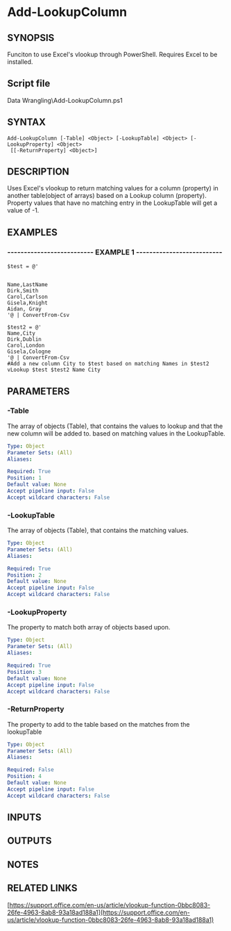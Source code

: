 # Add-LookupColumn

## SYNOPSIS
Funciton to use Excel's vlookup through PowerShell.
Requires Excel to be installed.

## Script file
Data Wrangling\Add-LookupColumn.ps1

## SYNTAX

```
Add-LookupColumn [-Table] <Object> [-LookupTable] <Object> [-LookupProperty] <Object>
 [[-ReturnProperty] <Object>]
```

## DESCRIPTION
Uses Excel's vlookup to return matching values for a column (property) in another table(object of arrays)
based on a Lookup column (property).
Property values that have no matching entry in the LookupTable will 
get a value of -1.

## EXAMPLES

### -------------------------- EXAMPLE 1 --------------------------
```
$test = @'


Name,LastName
Dirk,Smith
Carol,Carlson
Gisela,Knight
Aidan, Gray
'@ | ConvertFrom-Csv

$test2 = @'
Name,City
Dirk,Dublin
Carol,London
Gisela,Cologne
'@ | ConvertFrom-Csv
#Add a new column City to $test based on matching Names in $test2
vLookup $test $test2 Name City
```
## PARAMETERS

### -Table
The array of objects (Table), that contains the values to lookup and that the new column will be added to. 
based on matching values in the LookupTable.

```yaml
Type: Object
Parameter Sets: (All)
Aliases: 

Required: True
Position: 1
Default value: None
Accept pipeline input: False
Accept wildcard characters: False
```

### -LookupTable
The array of objects (Table), that contains the matching values.

```yaml
Type: Object
Parameter Sets: (All)
Aliases: 

Required: True
Position: 2
Default value: None
Accept pipeline input: False
Accept wildcard characters: False
```

### -LookupProperty
The property to match both array of objects based upon.

```yaml
Type: Object
Parameter Sets: (All)
Aliases: 

Required: True
Position: 3
Default value: None
Accept pipeline input: False
Accept wildcard characters: False
```

### -ReturnProperty
The property to add to the table based on the matches from the lookupTable

```yaml
Type: Object
Parameter Sets: (All)
Aliases: 

Required: False
Position: 4
Default value: None
Accept pipeline input: False
Accept wildcard characters: False
```

## INPUTS

## OUTPUTS

## NOTES

## RELATED LINKS

[https://support.office.com/en-us/article/vlookup-function-0bbc8083-26fe-4963-8ab8-93a18ad188a1](https://support.office.com/en-us/article/vlookup-function-0bbc8083-26fe-4963-8ab8-93a18ad188a1)



